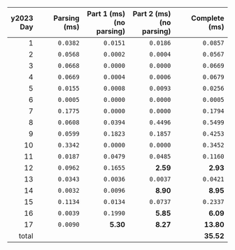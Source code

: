 |y2023<br>Day|Parsing (ms)|Part 1 (ms)<br>(no parsing)|Part 2 (ms)<br>(no parsing)| Complete (ms)|
|-:|-:|-:|-:|-:|
|1|`0.0382`|`0.0151`|`0.0186`|`0.0857`|
|2|`0.0568`|`0.0002`|`0.0004`|`0.0567`|
|3|`0.0668`|`0.0000`|`0.0000`|`0.0669`|
|4|`0.0669`|`0.0004`|`0.0006`|`0.0679`|
|5|`0.0155`|`0.0008`|`0.0093`|`0.0256`|
|6|`0.0005`|`0.0000`|`0.0000`|`0.0005`|
|7|`0.1775`|`0.0000`|`0.0000`|`0.1794`|
|8|`0.0608`|`0.0394`|`0.4496`|`0.5499`|
|9|`0.0599`|`0.1823`|`0.1857`|`0.4253`|
|10|`0.3342`|`0.0000`|`0.0000`|`0.3452`|
|11|`0.0187`|`0.0479`|`0.0485`|`0.1160`|
|12|`0.0962`|`0.1655`|**__2.59__**|**__2.93__**|
|13|`0.0343`|`0.0036`|`0.0037`|`0.0421`|
|14|`0.0032`|`0.0096`|**__8.90__**|**__8.95__**|
|15|`0.1134`|`0.0134`|`0.0737`|`0.2337`|
|16|`0.0039`|`0.1990`|**__5.85__**|**__6.09__**|
|17|`0.0090`|**__5.30__**|**__8.27__**|**__13.80__**|
|total|  |  |  |**__35.52__**|
